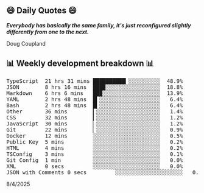 ## 😄 Daily Quotes 😄

_**Everybody has basically the same family, it's just reconfigured slightly differently from one to the next.**_

Doug Coupland



## 📊 Weekly development breakdown 📊

<pre>TypeScript  21 hrs 31 mins ██████████▎░░░░░░░░░░  48.9%
JSON        8 hrs 16 mins  ███▉░░░░░░░░░░░░░░░░░  18.8%
Markdown    6 hrs 6 mins   ██▉░░░░░░░░░░░░░░░░░░  13.9%
YAML        2 hrs 48 mins  █▎░░░░░░░░░░░░░░░░░░░   6.4%
Bash        2 hrs 48 mins  █▎░░░░░░░░░░░░░░░░░░░   6.4%
Other       36 mins        ▎░░░░░░░░░░░░░░░░░░░░   1.4%
CSS         32 mins        ▎░░░░░░░░░░░░░░░░░░░░   1.2%
JavaScript  30 mins        ▏░░░░░░░░░░░░░░░░░░░░   1.2%
Git         22 mins        ▏░░░░░░░░░░░░░░░░░░░░   0.9%
Docker      12 mins        ░░░░░░░░░░░░░░░░░░░░░   0.5%
Public Key  5 mins         ░░░░░░░░░░░░░░░░░░░░░   0.2%
HTML        4 mins         ░░░░░░░░░░░░░░░░░░░░░   0.2%
TSConfig    3 mins         ░░░░░░░░░░░░░░░░░░░░░   0.1%
Git Config  1 min          ░░░░░░░░░░░░░░░░░░░░░   0.0%
XML         0 secs         ░░░░░░░░░░░░░░░░░░░░░   0.0%
JSON with Comments 0 secs         ░░░░░░░░░░░░░░░░░░░░░   0.0%</pre>

8/4/2025